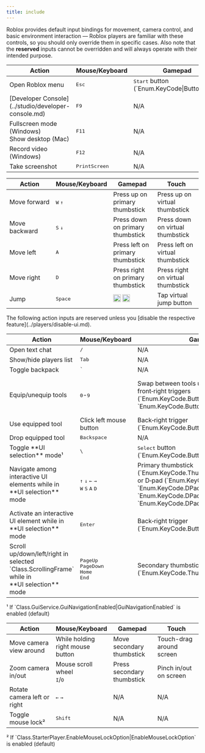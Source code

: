 ```yaml
---
title: include
---
```


Roblox provides default input bindings for movement, camera control, and basic environment interaction&nbsp;— Roblox players are familiar with these controls, so you should only override them in specific cases. Also note that the **reserved** inputs cannot be overridden and will always operate with their intended purpose.

<Tabs>
<TabItem label="Roblox Reserved">
<table>
<thead>
	<tr>
		<th>Action</th>
		<th width="23%">Mouse/Keyboard</th>
		<th width="23%">Gamepad</th>
		<th width="23%">Touch</th>
	</tr>
</thead>
<tbody>
	<tr>
		<td>Open Roblox menu</td>
		<td><kbd>Esc</kbd></td>
		<td><kbd>Start</kbd> button (`Enum.KeyCode|ButtonStart`)</td>
		<td><Typography color="disabled">N/A</Typography></td>
	</tr>
	<tr>
		<td>[Developer Console](../studio/developer-console.md)</td>
		<td><kbd>F9</kbd></td>
		<td><Typography color="disabled">N/A</Typography></td>
		<td><Typography color="disabled">N/A</Typography></td>
	</tr>
	<tr>
		<td>Fullscreen mode (Windows)<br />Show desktop (Mac)</td>
		<td><kbd>F11</kbd></td>
		<td><Typography color="disabled">N/A</Typography></td>
		<td><Typography color="disabled">N/A</Typography></td>
	</tr>
	<tr>
		<td>Record video (Windows)</td>
		<td><kbd>F12</kbd></td>
		<td><Typography color="disabled">N/A</Typography></td>
		<td><Typography color="disabled">N/A</Typography></td>
	</tr>
	<tr>
		<td>Take screenshot</td>
		<td><kbd>PrintScreen</kbd></td>
		<td><Typography color="disabled">N/A</Typography></td>
		<td><Typography color="disabled">N/A</Typography></td>
	</tr>
</tbody>
</table>

</TabItem>
<TabItem label="Character">
<table>
<thead>
	<tr>
		<th>Action</th>
		<th width="23%">Mouse/Keyboard</th>
		<th width="23%">Gamepad</th>
		<th width="23%">Touch</th>
	</tr>
</thead>
<tbody>
	<tr>
		<td>Move forward</td>
		<td><kbd>W</kbd> <kbd>↑</kbd></td>
		<td>Press up on primary thumbstick</td>
		<td>Press up on virtual thumbstick</td>
	</tr>
	<tr>
		<td>Move backward</td>
		<td><kbd>S</kbd> <kbd>↓</kbd></td>
		<td>Press down on primary thumbstick</td>
		<td>Press down on virtual thumbstick</td>
	</tr>
	<tr>
		<td>Move left</td>
		<td><kbd>A</kbd></td>
		<td>Press left on primary thumbstick</td>
		<td>Press left on virtual thumbstick</td>
	</tr>
	<tr>
		<td>Move right</td>
		<td><kbd>D</kbd></td>
		<td>Press right on primary thumbstick</td>
		<td>Press right on virtual thumbstick</td>
	</tr>
	<tr>
		<td>Jump</td>
		<td><kbd>Space</kbd></td>
		<td><img src="../assets/publishing/cross-platform/ButtonA-Xbox.png" width="20" />&nbsp;<img src="../assets/publishing/cross-platform/ButtonA-PS.png" width="20" /></td>
		<td>Tap virtual jump button</td>
	</tr>
</tbody>
</table>

</TabItem>
<TabItem label="Interface / Inventory">
<Alert severity="info">
The following action inputs are reserved unless you [disable the respective feature](../players/disable-ui.md).
</Alert>
<table>
<thead>
	<tr>
		<th>Action</th>
		<th width="23%">Mouse/Keyboard</th>
		<th width="23%">Gamepad</th>
		<th width="23%">Touch</th>
	</tr>
</thead>
<tbody>
	<tr>
		<td>Open text chat</td>
		<td><kbd>/</kbd></td>
		<td><Typography color="disabled">N/A</Typography></td>
		<td><Typography color="disabled">N/A</Typography></td>
	</tr>
	<tr>
		<td>Show/hide players list</td>
		<td><kbd>Tab</kbd></td>
		<td><Typography color="disabled">N/A</Typography></td>
		<td><Typography color="disabled">N/A</Typography></td>
	</tr>
	<tr>
		<td>Toggle backpack</td>
		<td><kbd>`</kbd></td>
		<td><Typography color="disabled">N/A</Typography></td>
		<td><Typography color="disabled">N/A</Typography></td>
	</tr>
	<tr>
		<td>Equip/unequip tools</td>
		<td><kbd>0</kbd>-<kbd>9</kbd></td>
		<td>Swap between tools using front‑left and front‑right triggers (`Enum.KeyCode.ButtonL1|ButtonL1` and `Enum.KeyCode.ButtonR1|ButtonR1`)</td>
		<td>Tap on-screen tool icons</td>
	</tr>
	<tr>
		<td>Use equipped tool</td>
		<td>Click left mouse button</td>
		<td>Back‑right trigger (`Enum.KeyCode.ButtonR2|ButtonR2`)</td>
		<td>Tap on screen</td>
	</tr>
	<tr>
		<td>Drop equipped tool</td>
		<td><kbd>Backspace</kbd></td>
		<td><Typography color="disabled">N/A</Typography></td>
		<td><Typography color="disabled">N/A</Typography></td>
	</tr>
	<tr>
		<td>Toggle **UI selection** mode&sup1;</td>
		<td><kbd>&#92;</kbd></td>
		<td><kbd>Select</kbd> button (`Enum.KeyCode.ButtonSelect|ButtonSelect`)</td>
		<td><Typography color="disabled">N/A</Typography></td>
	</tr>
	<tr>
		<td>Navigate among interactive UI elements while in **UI&nbsp;selection** mode</td>
		<td><kbd>↑</kbd> <kbd>↓</kbd> <kbd>←</kbd> <kbd>→</kbd><br /><kbd>W</kbd> <kbd>S</kbd> <kbd>A</kbd> <kbd>D</kbd></td>
		<td>Primary thumbstick (`Enum.KeyCode.Thumbstick1|Thumbstick1`) or D‑pad (`Enum.KeyCode.DPadUp|DPadUp`; `Enum.KeyCode.DPadDown|DPadDown`; `Enum.KeyCode.DPadLeft|DPadLeft`; `Enum.KeyCode.DPadRight|DPadRight`)</td>
		<td></td>
	</tr>
	<tr>
		<td>Activate an interactive UI element while in **UI&nbsp;selection** mode</td>
		<td><kbd>Enter</kbd></td>
		<td>Back‑right trigger (`Enum.KeyCode.ButtonR2|ButtonR2`)</td>
		<td></td>
	</tr>
	<tr>
		<td>Scroll up/down/left/right in selected `Class.ScrollingFrame` while in **UI&nbsp;selection** mode</td>
		<td><kbd>PageUp</kbd><br /><kbd>PageDown</kbd><br /><kbd>Home</kbd><br /><kbd>End</kbd></td>
		<td>Secondary thumbstick (`Enum.KeyCode.Thumbstick2|Thumbstick2`)</td>
		<td></td>
	</tr>
</tbody>
</table>

<figcaption>&sup1; If `Class.GuiService.GuiNavigationEnabled|GuiNavigationEnabled` is enabled (default)</figcaption>

</TabItem>
<TabItem label="Camera">
<table>
<thead>
	<tr>
		<th>Action</th>
		<th width="23%">Mouse/Keyboard</th>
		<th width="23%">Gamepad</th>
		<th width="23%">Touch</th>
	</tr>
</thead>
<tbody>
	<tr>
		<td>Move camera view around</td>
		<td>While holding right mouse button</td>
		<td>Move secondary thumbstick</td>
		<td>Touch-drag around screen</td>
	</tr>
	<tr>
		<td>Zoom camera in/out</td>
		<td>Mouse scroll wheel<br /><kbd>I</kbd>/<kbd>O</kbd></td>
		<td>Press secondary thumbstick</td>
		<td>Pinch in/out on screen</td>
	</tr>
	<tr>
		<td>Rotate camera left or right</td>
		<td><kbd>←</kbd> <kbd>→</kbd></td>
		<td><Typography color="disabled">N/A</Typography></td>
		<td><Typography color="disabled">N/A</Typography></td>
	</tr>
	<tr>
		<td>Toggle mouse lock&sup2;</td>
		<td><kbd>Shift</kbd></td>
		<td><Typography color="disabled">N/A</Typography></td>
		<td><Typography color="disabled">N/A</Typography></td>
	</tr>
</tbody>
</table>

<figcaption>&sup2; If `Class.StarterPlayer.EnableMouseLockOption|EnableMouseLockOption` is enabled (default)</figcaption>

</TabItem>
</Tabs>
